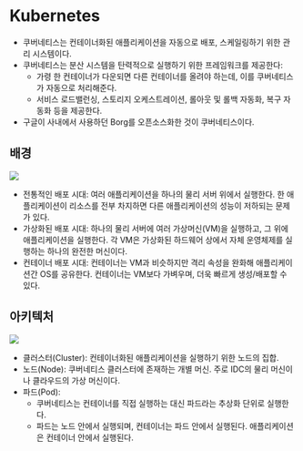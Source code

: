 # Kubernetes

- 쿠버네티스는 컨테이너화된 애플리케이션을 자동으로 배포, 스케일링하기 위한 관리 시스템이다.
- 쿠버네티스는 분산 시스템을 탄력적으로 실행하기 위한 프레임워크를 제공한다:
  - 가령 한 컨테이너가 다운되면 다른 컨테이너를 올려야 하는데, 이를 쿠버네티스가 자동으로 처리해준다.
  - 서비스 로드밸런싱, 스토리지 오케스트레이션, 롤아웃 및 롤백 자동화, 복구 자동화 등을 제공한다.
- 구글이 사내에서 사용하던 Borg를 오픈소스화한 것이 쿠버네티스이다.

## 배경

![](https://kubernetes.io/images/docs/Container_Evolution.svg)

- 전통적인 배포 시대: 여러 애플리케이션을 하나의 물리 서버 위에서 실행한다. 한 애플리케이션이 리소스를 전부 차지하면 다른 애플리케이션의 성능이 저하되는 문제가 있다.
- 가상화된 배포 시대: 하나의 물리 서버에 여러 가상머신(VM)을 실행하고, 그 위에 애플리케이션을 실행한다. 각 VM은 가상화된 하드웨어 상에서 자체 운영체제를 실행하는 하나의 완전한 머신이다.
- 컨테이너 배포 시대: 컨테이너는 VM과 비슷하지만 격리 속성을 완화해 애플리케이션간 OS를 공유한다. 컨테이너는 VM보다 가벼우며, 더욱 빠르게 생성/배포할 수 있다.

## 아키텍처

![](https://kubernetes.io/images/docs/kubernetes-cluster-architecture.svg)

- 클러스터(Cluster): 컨테이너화된 애플리케이션을 실행하기 위한 노드의 집합.
- 노드(Node): 쿠버네티스 클러스터에 존재하는 개별 머신. 주로 IDC의 물리 머신이나 클라우드의 가상 머신이다.
- 파드(Pod):
  - 쿠버네티스는 컨테이너를 직접 실행하는 대신 파드라는 추상화 단위로 실행한다.
  - 파드는 노드 안에서 실행되며, 컨테이너는 파드 안에서 실행된다. 애플리케이션은 컨테이너 안에서 실행된다.
